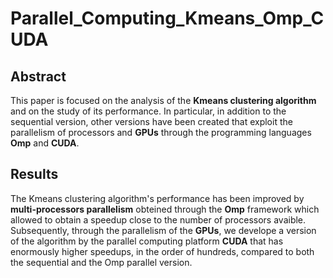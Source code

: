 # Parallel_Computing_Kmeans_Omp_CUDA

## Abstract 
This paper is focused on the analysis of the **Kmeans clustering algorithm** and on the study of its performance.
In particular, in addition to the sequential version, other versions have been created that exploit the parallelism of processors and **GPUs** through the programming languages **Omp** and **CUDA**.

## Results
The Kmeans clustering algorithm's performance has been improved by **multi-processors parallelism** obteined through the **Omp** framework which allowed to obtain a speedup close to the number of processors avaible. Subsequently, through the parallelism of the **GPUs**, we develope a version of the algorithm by the parallel computing platform **CUDA** that has enormously higher speedups, in the order of hundreds, compared to both the sequential and the Omp parallel version.
